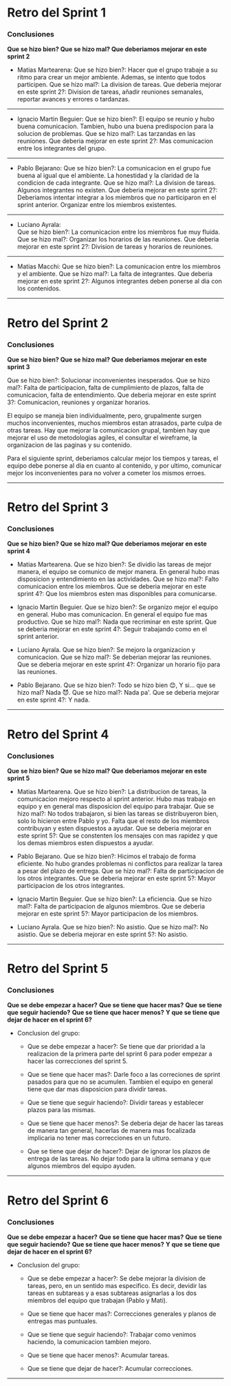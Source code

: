 # Retro del Sprint 1

### Conclusiones

**Que se hizo bien? Que se hizo mal? Que deberiamos mejorar en este sprint 2**

-  Matias Martearena:
   Que se hizo bien?: Hacer que el grupo trabaje a su ritmo para crear un mejor ambiente. Ademas, se intento que todos participen.
   Que se hizo mal?: La division de tareas.
   Que deberia mejorar en este sprint 2?: Division de tareas, añadir reuniones semanales, reportar avances y errores o tardanzas.

---

-  Ignacio Martin Beguier:
   Que se hizo bien?: El equipo se reunio y hubo buena comunicacion. Tambien, hubo una buena predispocion para la solucion de problemas.
   Que se hizo mal?: Las tarzandas en las reuniones.
   Que deberia mejorar en este sprint 2?: Mas comunicacion entre los integrantes del grupo.

---

-  Pablo Bejarano:
   Que se hizo bien?: La comunicacion en el grupo fue buena al igual que el ambiente. La honestidad y la claridad de la condicion de cada integrante.
   Que se hizo mal?: La division de tareas. Algunos integrantes no existen.
   Que deberia mejorar en este sprint 2?: Deberiamos intentar integrar a los miembros que no participaron en el sprint anterior. Organizar entre los miembros existentes.

---

-  Luciano Ayrala:  
   Que se hizo bien?: La comunicacion entre los miembros fue muy fluida.
   Que se hizo mal?: Organizar los horarios de las reuniones.
   Que deberia mejorar en este sprint 2?: Division de tareas y horarios de reuniones.

---

-  Matias Macchi:
   Que se hizo bien?: La comunicacion entre los miembros y el ambiente.
   Que se hizo mal?: La falta de integrantes.
   Que deberia mejorar en este sprint 2?: Algunos integrantes deben ponerse al dia con los contenidos.

---

# Retro del Sprint 2

### Conclusiones

**Que se hizo bien? Que se hizo mal? Que deberiamos mejorar en este sprint 3**

Que se hizo bien?: Solucionar inconvenientes inesperados.
Que se hizo mal?: Falta de participacion, falta de cumplimiento de plazos, falta de comunicacion, falta de entendimiento.
Que deberia mejorar en este sprint 3?: Comunicacion, reuniones y organizar horarios.

El equipo se maneja bien individualmente, pero, grupalmente surgen muchos inconvenientes, muchos miembros estan atrasados, parte culpa de otras tareas. Hay que mejorar la comunicacion grupal, tambien hay que mejorar el uso de metodologias agiles, el consultar el wireframe, la organizacion de las paginas y su contenido.

Para el siguiente sprint, deberiamos calcular mejor los tiempos y tareas, el equipo debe ponerse al dia en cuanto al contenido, y por ultimo, comunicar mejor los inconvenientes para no volver a cometer los mismos erroes.

---

# Retro del Sprint 3

### Conclusiones

**Que se hizo bien? Que se hizo mal? Que deberiamos mejorar en este sprint 4**

-  Matias Martearena.
   Que se hizo bien?: Se dividio las tareas de mejor manera, el equipo se comunico de mejor manera. En general hubo mas disposicion y entendimiento en las actividades.
   Que se hizo mal?: Falto comunicacion entre los miembros.
   Que se deberia mejorar en este sprint 4?: Que los miembros esten mas disponibles para comunicarse.

-  Ignacio Martin Beguier.
   Que se hizo bien?: Se organizo mejor el equipo en general. Hubo mas comunicacion. En general el equipo fue mas productivo.
   Que se hizo mal?: Nada que recriminar en este sprint.
   Que se deberia mejorar en este sprint 4?: Seguir trabajando como en el sprint anterior.

-  Luciano Ayrala.
   Que se hizo bien?: Se mejoro la organizacion y comunicacion.
   Que se hizo mal?: Se deberian mejorar las reuniones.
   Que se deberia mejorar en este sprint 4?: Organizar un horario fijo para las reuniones.

-  Pablo Bejarano.
   Que se hizo bien?: Todo se hizo bien 😊, Y si... que se hizo mal? Nada 😈.
   Que se hizo mal?: Nada pa'.
   Que se deberia mejorar en este sprint 4?: Y nada.

---

# Retro del Sprint 4

### Conclusiones

**Que se hizo bien? Que se hizo mal? Que deberiamos mejorar en este sprint 5**

-  Matias Martearena.
   Que se hizo bien?: La distribucion de tareas, la comunicacion mejoro respecto al sprint anterior. Hubo mas trabajo en equipo y en general mas disposicion del equipo para trabajar.
   Que se hizo mal?: No todos trabajaron, si bien las tareas se distribuyeron bien, solo lo hicieron entre Pablo y yo. Falta que el resto de los miembros contribuyan y esten dispuestos a ayudar.
   Que se deberia mejorar en este sprint 5?: Que se constenten los mensajes con mas rapidez y que los demas miembros esten dispuestos a ayudar.

-  Pablo Bejarano.
   Que se hizo bien?: Hicimos el trabajo de forma eficiente. No hubo grandes problemas ni conflictos para realizar la tarea a pesar del plazo de entrega.
   Que se hizo mal?: Falta de participacion de los otros integrantes.
   Que se deberia mejorar en este sprint 5?: Mayor participacion de los otros integrantes.

-  Ignacio Martin Beguier.
   Que se hizo bien?: La eficiencia.
   Que se hizo mal?: Falta de participacion de algunos miembros.
   Que se deberia mejorar en este sprint 5?: Mayor participacion de los miembros.

-  Luciano Ayrala.
   Que se hizo bien?: No asistio.
   Que se hizo mal?: No asistio.
   Que se deberia mejorar en este sprint 5?: No asistio.

---

# Retro del Sprint 5

### Conclusiones

**Que se debe empezar a hacer?**
**Que se tiene que hacer mas?**
**Que se tiene que seguir haciendo?**
**Que se tiene que hacer menos?**
**Y que se tiene que dejar de hacer en el sprint 6?**

-  Conclusion del grupo:

   -  Que se debe empezar a hacer?: Se tiene que dar prioridad a la realizacion de la primera parte del sprint 6 para poder empezar a hacer las correcciones del sprint 5.

   -  Que se tiene que hacer mas?: Darle foco a las correciones de sprint pasados para que no se acumulen. Tambien el equipo en general tiene que dar mas disposicion para dividir tareas.

   -  Que se tiene que seguir haciendo?: Dividir tareas y establecer plazos para las mismas.

   -  Que se tiene que hacer menos?: Se deberia dejar de hacer las tareas de manera tan general, hacerlas de manera mas focalizada implicaria no tener mas correcciones en un futuro.

   -  Que se tiene que dejar de hacer?: Dejar de ignorar los plazos de entrega de las tareas. No dejar todo para la ultima semana y que algunos miembros del equipo ayuden.

---

# Retro del Sprint 6

### Conclusiones

**Que se debe empezar a hacer?**
**Que se tiene que hacer mas?**
**Que se tiene que seguir haciendo?**
**Que se tiene que hacer menos?**
**Y que se tiene que dejar de hacer en el sprint 6?**

-  Conclusion del grupo:

   -  Que se debe empezar a hacer?: Se debe mejorar la division de tareas, pero, en un sentido mas especifico. Es decir, devidir las tareas en subtareas y a esas subtareas asignarlas a los dos miembros del equipo que trabajan (Pablo y Mati).

   -  Que se tiene que hacer mas?: Correcciones generales y planos de entregas mas puntuales.

   -  Que se tiene que seguir haciendo?: Trabajar como venimos haciendo, la comunicacion tambien mejoro.

   -  Que se tiene que hacer menos?: Acumular tareas.

   -  Que se tiene que dejar de hacer?: Acumular correcciones.

---
